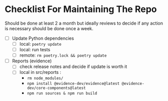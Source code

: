 # Checklist For Maintaining The Repo

Should be done at least 2 a month but ideally reviews
to decide if any action is necessary should be done
once a week.

- [ ] Update Python dependencies
    - [ ] local: `poetry update`
    - [ ] local: run tests
    - [ ] remote: `rm poetry.lock && poetry update`
- [ ] Reports (evidence)
    - [ ] check release notes and decide if update is worth it
    - [ ] local in src/reports :
        - `rm node_modules/`
        - `npm install @evidence-dev/evidence@latest @evidence-dev/core-components@latest`
        - `npm run sources & npm run build`
